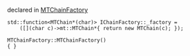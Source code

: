 
declared in [MTChainFactory](MTChainFactory.hpp.md)

~~~ { .cpp }
std::function<MTChain*(char)> IChainFactory::_factory =  
	([](char c)->mt::MTChain*{ return new MTChain(c); });

MTChainFactory::MTChainFactory()
{ }
~~~

